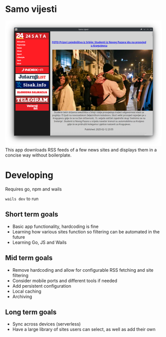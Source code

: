 # Samo vijesti
![screenshot](image.png)
This app downloads RSS feeds of a few news sites and displays them in a concise way without boilerplate.

# Developing

Requires go, npm and wails

`wails dev` to run

## Short term goals
- Basic app functionality, hardcoding is fine
- Learning how various sites function so filtering can be automated in the future
- Learning Go, JS and Wails

## Mid term goals
- Remove hardcoding and allow for configurable RSS fetching and site filtering
- Consider mobile ports and different tools if needed
- Add persistent configuration
- Local caching
- Archiving

## Long term goals
- Sync across devices (serverless)
- Have a large library of sites users can select, as well as add their own